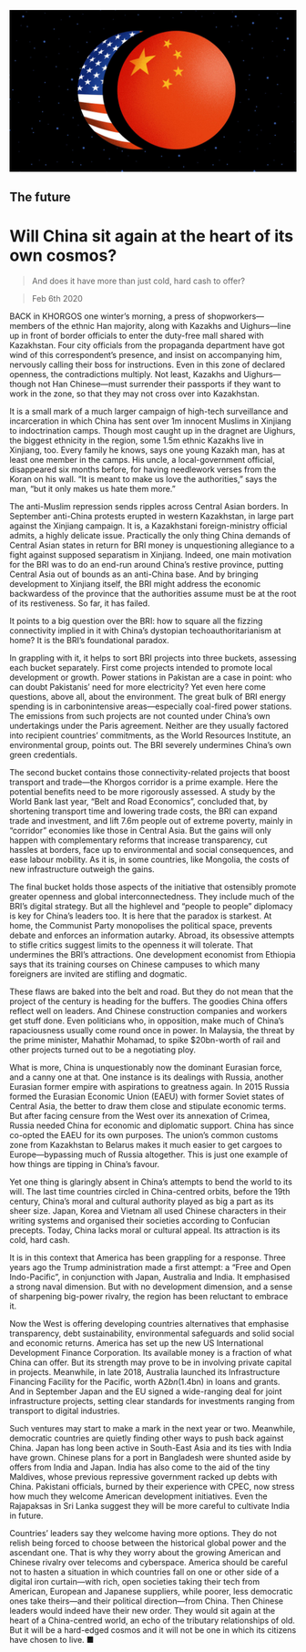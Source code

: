 ![](./images/20200208_SRD006.jpg)

## The future

# Will China sit again at the heart of its own cosmos?

> And does it have more than just cold, hard cash to offer?

> Feb 6th 2020

BACK in KHORGOS one winter’s morning, a press of shopworkers—members of the ethnic Han majority, along with Kazakhs and Uighurs—line up in front of border officials to enter the duty-free mall shared with Kazakhstan. Four city officials from the propaganda department have got wind of this correspondent’s presence, and insist on accompanying him, nervously calling their boss for instructions. Even in this zone of declared openness, the contradictions multiply. Not least, Kazakhs and Uighurs—though not Han Chinese—must surrender their passports if they want to work in the zone, so that they may not cross over into Kazakhstan.

It is a small mark of a much larger campaign of high-tech surveillance and incarceration in which China has sent over 1m innocent Muslims in Xinjiang to indoctrination camps. Though most caught up in the dragnet are Uighurs, the biggest ethnicity in the region, some 1.5m ethnic Kazakhs live in Xinjiang, too. Every family he knows, says one young Kazakh man, has at least one member in the camps. His uncle, a local-government official, disappeared six months before, for having needlework verses from the Koran on his wall. “It is meant to make us love the authorities,” says the man, “but it only makes us hate them more.”

The anti-Muslim repression sends ripples across Central Asian borders. In September anti-China protests erupted in western Kazakhstan, in large part against the Xinjiang campaign. It is, a Kazakhstani foreign-ministry official admits, a highly delicate issue. Practically the only thing China demands of Central Asian states in return for BRI money is unquestioning allegiance to a fight against supposed separatism in Xinjiang. Indeed, one main motivation for the BRI was to do an end-run around China’s restive province, putting Central Asia out of bounds as an anti-China base. And by bringing development to Xinjiang itself, the BRI might address the economic backwardess of the province that the authorities assume must be at the root of its restiveness. So far, it has failed.

It points to a big question over the BRI: how to square all the fizzing connectivity implied in it with China’s dystopian techoauthoritarianism at home? It is the BRI’s foundational paradox.

In grappling with it, it helps to sort BRI projects into three buckets, assessing each bucket separately. First come projects intended to promote local development or growth. Power stations in Pakistan are a case in point: who can doubt Pakistanis’ need for more electricity? Yet even here come questions, above all, about the environment. The great bulk of BRI energy spending is in carbonintensive areas—especially coal-fired power stations. The emissions from such projects are not counted under China’s own undertakings under the Paris agreement. Neither are they usually factored into recipient countries’ commitments, as the World Resources Institute, an environmental group, points out. The BRI severely undermines China’s own green credentials.

The second bucket contains those connectivity-related projects that boost transport and trade—the Khorgos corridor is a prime example. Here the potential benefits need to be more rigorously assessed. A study by the World Bank last year, “Belt and Road Economics”, concluded that, by shortening transport time and lowering trade costs, the BRI can expand trade and investment, and lift 7.6m people out of extreme poverty, mainly in “corridor” economies like those in Central Asia. But the gains will only happen with complementary reforms that increase transparency, cut hassles at borders, face up to environmental and social consequences, and ease labour mobility. As it is, in some countries, like Mongolia, the costs of new infrastructure outweigh the gains.

The final bucket holds those aspects of the initiative that ostensibly promote greater openness and global interconnectedness. They include much of the BRI’s digital strategy. But all the highlevel and “people to people” diplomacy is key for China’s leaders too. It is here that the paradox is starkest. At home, the Communist Party monopolises the political space, prevents debate and enforces an information autarky. Abroad, its obsessive attempts to stifle critics suggest limits to the openness it will tolerate. That undermines the BRI’s attractions. One development economist from Ethiopia says that its training courses on Chinese campuses to which many foreigners are invited are stifling and dogmatic.

These flaws are baked into the belt and road. But they do not mean that the project of the century is heading for the buffers. The goodies China offers reflect well on leaders. And Chinese construction companies and workers get stuff done. Even politicians who, in opposition, make much of China’s rapaciousness usually come round once in power. In Malaysia, the threat by the prime minister, Mahathir Mohamad, to spike $20bn-worth of rail and other projects turned out to be a negotiating ploy.

What is more, China is unquestionably now the dominant Eurasian force, and a canny one at that. One instance is its dealings with Russia, another Eurasian former empire with aspirations to greatness again. In 2015 Russia formed the Eurasian Economic Union (EAEU) with former Soviet states of Central Asia, the better to draw them close and stipulate economic terms. But after facing censure from the West over its annexation of Crimea, Russia needed China for economic and diplomatic support. China has since co-opted the EAEU for its own purposes. The union’s common customs zone from Kazakhstan to Belarus makes it much easier to get cargoes to Europe—bypassing much of Russia altogether. This is just one example of how things are tipping in China’s favour.

Yet one thing is glaringly absent in China’s attempts to bend the world to its will. The last time countries circled in China-centred orbits, before the 19th century, China’s moral and cultural authority played as big a part as its sheer size. Japan, Korea and Vietnam all used Chinese characters in their writing systems and organised their societies according to Confucian precepts. Today, China lacks moral or cultural appeal. Its attraction is its cold, hard cash.

It is in this context that America has been grappling for a response. Three years ago the Trump administration made a first attempt: a “Free and Open Indo-Pacific”, in conjunction with Japan, Australia and India. It emphasised a strong naval dimension. But with no development dimension, and a sense of sharpening big-power rivalry, the region has been reluctant to embrace it.

Now the West is offering developing countries alternatives that emphasise transparency, debt sustainability, environmental safeguards and solid social and economic returns. America has set up the new US International Development Finance Corporation. Its available money is a fraction of what China can offer. But its strength may prove to be in involving private capital in projects. Meanwhile, in late 2018, Australia launched its Infrastructure Financing Facility for the Pacific, worth A$2bn ($1.4bn) in loans and grants. And in September Japan and the EU signed a wide-ranging deal for joint infrastructure projects, setting clear standards for investments ranging from transport to digital industries.

Such ventures may start to make a mark in the next year or two. Meanwhile, democratic countries are quietly finding other ways to push back against China. Japan has long been active in South-East Asia and its ties with India have grown. Chinese plans for a port in Bangladesh were shunted aside by offers from India and Japan. India has also come to the aid of the tiny Maldives, whose previous repressive government racked up debts with China. Pakistani officials, burned by their experience with CPEC, now stress how much they welcome American development initiatives. Even the Rajapaksas in Sri Lanka suggest they will be more careful to cultivate India in future.

Countries’ leaders say they welcome having more options. They do not relish being forced to choose between the historical global power and the ascendant one. That is why they worry about the growing American and Chinese rivalry over telecoms and cyberspace. America should be careful not to hasten a situation in which countries fall on one or other side of a digital iron curtain—with rich, open societies taking their tech from American, European and Japanese suppliers, while poorer, less democratic ones take theirs—and their political direction—from China. Then Chinese leaders would indeed have their new order. They would sit again at the heart of a China-centred world, an echo of the tributary relationships of old. But it will be a hard-edged cosmos and it will not be one in which its citizens have chosen to live. ■